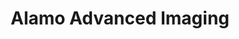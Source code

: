 ---
slug: alamo-advanced-imaging
title: Alamo Advanced Imaging
address: 2750 Sycamore Dr
state: California
stateAbbreviation: CA
city: Simi Valley
postal: 93065
url: https://www.radnet.com/rolling-oaks-radiology//locations/alamo-advanced-imaging
htmlHead: <meta name="description" content="Alamo Advanced Imaging in Simi Valley CA offering X-Ray services."><meta name="geo.region" content="US-CA" /><meta name="geo.placename" content="Simi Valley" /><meta name="geo.position" content="34.286395;-118.728843" /><meta name="ICBM" content="34.286395, -118.728843" />
body: null
appointmentUrl: http://connect.radnet.com/RORPP
walkInTitle: Walk-In Hours
walkInDetails: Mon - Fri | 8:00 am - 4:00 pm
places:
- {
    name: "RadNet Ventura (Rolling Oaks Radiology) | Alamo Advanced Imaging",
    longitude: -118.725777600000,
    latitude: 34.286814800000,
}
---